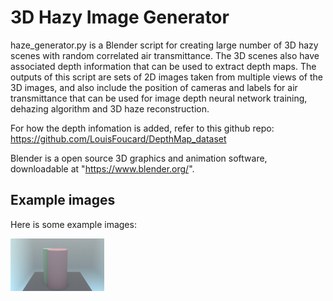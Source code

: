 # 3D Hazy Image Generator

haze_generator.py is a Blender script for creating large number of 3D hazy scenes with random correlated air transmittance. The 3D scenes also have associated depth information that can be used to extract depth maps. The outputs of this script are sets of 2D images taken from multiple views of the 3D images, and also include the position of cameras and labels for air transmittance that can be used for image depth neural network training, dehazing algorithm and 3D haze reconstruction.

For how the depth infomation is added, refer to this github repo: https://github.com/LouisFoucard/DepthMap_dataset

Blender is a open source 3D graphics and animation software, downloadable at "https://www.blender.org/".

## Example images

Here is some example images:

<img src="example_images/img_preserve/0.08/image_set_0/Camera.png" width="150">
